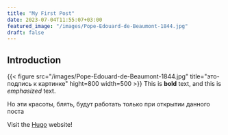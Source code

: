 ```yaml
---
title: "My First Post"
date: 2023-07-04T11:55:07+03:00
featured_image: "/images/Pope-Edouard-de-Beaumont-1844.jpg"
draft: false
---
```

## Introduction


{{< figure src="/images/Pope-Edouard-de-Beaumont-1844.jpg" title="это-подпись к картинке" hight=800 width=500 >}}
This is **bold** text, and this is *emphasized* text.

Но эти красоты, блять, будут работать только при открытии данного поста 

Visit the [Hugo](https://gohugo.io) website!
